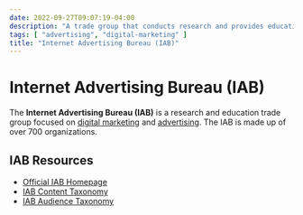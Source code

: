 ```yaml
---
date: 2022-09-27T09:07:19-04:00
description: "A trade group that conducts research and provides education on interactive advertising"
tags: [ "advertising", "digital-marketing" ]
title: "Internet Advertising Bureau (IAB)"
---
```


# Internet Advertising Bureau (IAB)

The **Internet Advertising Bureau (IAB)** is a research and education trade group focused on [digital marketing](digital-marketing.md) and [advertising](advertising.md). The IAB is made up of over 700 organizations.

## IAB Resources

* [Official IAB Homepage](https://www.iab.com/)
* [IAB Content Taxonomy](https://iabtechlab.com/standards/content-taxonomy/)
* [IAB Audience Taxonomy](https://iabtechlab.com/standards/)
